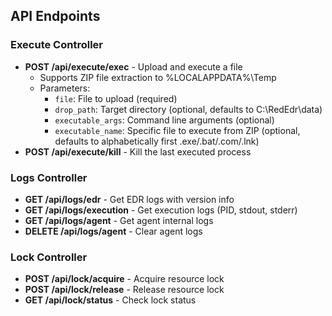 


## API Endpoints

### Execute Controller
- **POST /api/execute/exec** - Upload and execute a file
  - Supports ZIP file extraction to %LOCALAPPDATA%\Temp
  - Parameters:
    - `file`: File to upload (required)
    - `drop_path`: Target directory (optional, defaults to C:\RedEdr\data\)
    - `executable_args`: Command line arguments (optional)
    - `executable_name`: Specific file to execute from ZIP (optional, defaults to alphabetically first .exe/.bat/.com/.lnk)
- **POST /api/execute/kill** - Kill the last executed process

### Logs Controller
- **GET /api/logs/edr** - Get EDR logs with version info
- **GET /api/logs/execution** - Get execution logs (PID, stdout, stderr)
- **GET /api/logs/agent** - Get agent internal logs
- **DELETE /api/logs/agent** - Clear agent logs

### Lock Controller
- **POST /api/lock/acquire** - Acquire resource lock
- **POST /api/lock/release** - Release resource lock  
- **GET /api/lock/status** - Check lock status
